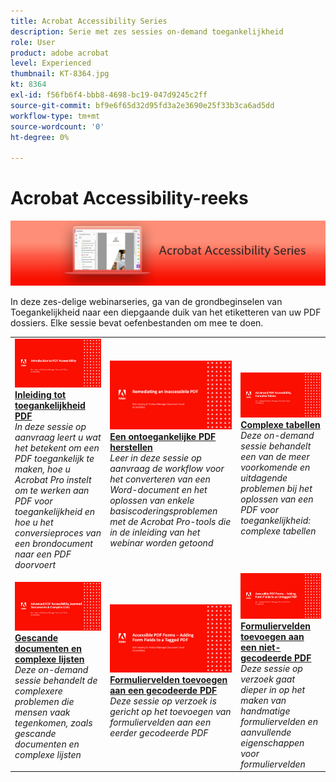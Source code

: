 ```yaml
---
title: Acrobat Accessibility Series
description: Serie met zes sessies on-demand toegankelijkheid
role: User
product: adobe acrobat
level: Experienced
thumbnail: KT-8364.jpg
kt: 8364
exl-id: f56fb6f4-bbb8-4698-bc19-047d9245c2ff
source-git-commit: bf9e6f65d32d95fd3a2e3690e25f33b3ca6ad5dd
workflow-type: tm+mt
source-wordcount: '0'
ht-degree: 0%

---
```


# Acrobat Accessibility-reeks

![Acrobat Accessibility Series Image](../assets/Hero_Accessibility.png)

In deze zes-delige webinarseries, ga van de grondbeginselen van Toegankelijkheid naar een diepgaande duik van het etiketteren van uw PDF dossiers. Elke sessie bevat oefenbestanden om mee te doen.

<table style="table-layout:fixed">
<tr>
  <td>
    <a href="accessibilitysession1.md">
      <img alt="Inleiding tot toegankelijkheid PDF" src="../assets/Accessibilitysession1_1280.png" />
    </a>
    <div>
    <a href="accessibilitysession1.md"><strong>Inleiding tot toegankelijkheid PDF</strong></a>
    </div>
    <em>In deze sessie op aanvraag leert u wat het betekent om een PDF toegankelijk te maken, hoe u Acrobat Pro instelt om te werken aan PDF voor toegankelijkheid en hoe u het conversieproces van een brondocument naar een PDF doorvoert</em>
    <br>
  </td>
  <td>
    <a href="accessibilitysession2.md">
      <img alt="Een ontoegankelijke PDF herstellen" src="../assets/Accessibilitysession2_1280.png" />
    </a>
    <div>
    <a href="accessibilitysession2.md"><strong>Een ontoegankelijke PDF herstellen</strong></a>
    </div>
    <em>Leer in deze sessie op aanvraag de workflow voor het converteren van een Word-document en het oplossen van enkele basiscoderingsproblemen met de Acrobat Pro-tools die in de inleiding van het webinar worden getoond</em>
    <br>
  </td>  
  <td>
    <a href="accessibilitysession3.md">
      <img alt="Complexe tabellen" src="../assets/Accessibilitysession3_1280.png" />
    </a>
    <div>
    <a href="accessibilitysession3.md"><strong>Complexe tabellen</strong></a>
    </div>
    <em>Deze on-demand sessie behandelt een van de meer voorkomende en uitdagende problemen bij het oplossen van een PDF voor toegankelijkheid: complexe tabellen</em>
    <br>
  </td>
</tr>
<tr>
  <td>
    <a href="accessibilitysession4.md">
      <img alt="Gescande documenten en complexe lijsten" src="../assets/Accessibilitysession4_1280.png" />
    </a>
    <div>
    <a href="accessibilitysession4.md"><strong>Gescande documenten en complexe lijsten</strong></a>
    </div>
    <em>Deze on-demand sessie behandelt de complexere problemen die mensen vaak tegenkomen, zoals gescande documenten en complexe lijsten</em>
    <br>
  </td>
  <td>
    <a href="accessibilitysession5.md">
      <img alt="Formuliervelden toevoegen aan een gecodeerde PDF" src="../assets/Accessibilitysession5_1280.png" />
    </a>
    <div>
    <a href="accessibilitysession5.md"><strong>Formuliervelden toevoegen aan een gecodeerde PDF</strong></a>
    </div>
    <em>Deze sessie op verzoek is gericht op het toevoegen van formuliervelden aan een eerder gecodeerde PDF</em>
    <br>
  </td>  
  <td>
    <a href="accessibilitysession6.md">
      <img alt="Formuliervelden toevoegen aan een niet-gecodeerde PDF" src="../assets/Accessibilitysession6_1280.png" />
    </a>
    <div>
    <a href="accessibilitysession6.md"><strong>Formuliervelden toevoegen aan een niet-gecodeerde PDF</strong></a>
    </div>
    <em>Deze sessie op verzoek gaat dieper in op het maken van handmatige formuliervelden en aanvullende eigenschappen voor formuliervelden</em>
    <br>
  </td> 
</tr>
</table>
